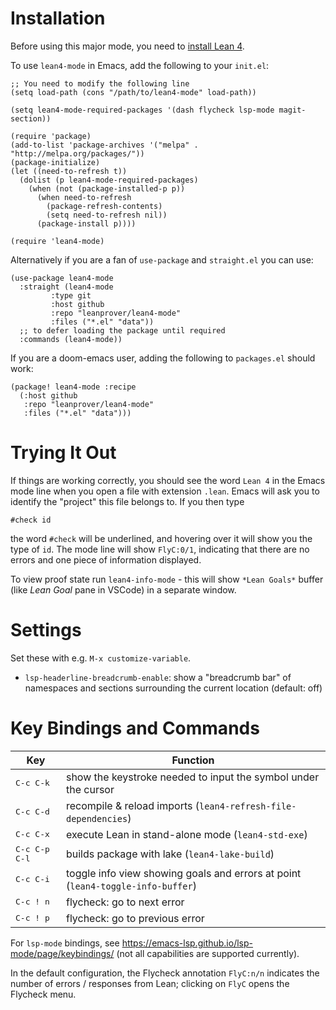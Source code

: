Installation
============

Before using this major mode, you need to [install Lean 4](https://leanprover.github.io/lean4/doc/setup.html#basic-setup).

To use `lean4-mode` in Emacs, add the following to your `init.el`:
```
;; You need to modify the following line
(setq load-path (cons "/path/to/lean4-mode" load-path))

(setq lean4-mode-required-packages '(dash flycheck lsp-mode magit-section))

(require 'package)
(add-to-list 'package-archives '("melpa" . "http://melpa.org/packages/"))
(package-initialize)
(let ((need-to-refresh t))
  (dolist (p lean4-mode-required-packages)
    (when (not (package-installed-p p))
      (when need-to-refresh
        (package-refresh-contents)
        (setq need-to-refresh nil))
      (package-install p))))

(require 'lean4-mode)
```
Alternatively if you are a fan of `use-package` and `straight.el` you
can use:
```
(use-package lean4-mode
  :straight (lean4-mode
	     :type git
	     :host github
	     :repo "leanprover/lean4-mode"
	     :files ("*.el" "data"))
  ;; to defer loading the package until required
  :commands (lean4-mode))
```
If you are a doom-emacs user, adding the following to `packages.el` should work:
```
(package! lean4-mode :recipe
  (:host github
   :repo "leanprover/lean4-mode"
   :files ("*.el" "data")))
```

Trying It Out
=============

If things are working correctly, you should see the word ``Lean 4`` in the
Emacs mode line when you open a file with extension `.lean`. Emacs will ask you
to identify the "project" this file belongs to. If you then type
```lean
#check id
```
the word ``#check`` will be underlined, and hovering over it will show
you the type of ``id``. The mode line will show ``FlyC:0/1``, indicating
that there are no errors and one piece of information displayed.

To view proof state run `lean4-info-mode` - this will show `*Lean Goals*` buffer (like *Lean Goal* pane in VSCode) in a separate window.

Settings
========

Set these with e.g. `M-x customize-variable`.

* `lsp-headerline-breadcrumb-enable`: show a "breadcrumb bar" of namespaces and sections surrounding the current location (default: off)

Key Bindings and Commands
=========================

| Key                | Function                                                                        |
|--------------------|---------------------------------------------------------------------------------|
| <kbd>C-c C-k</kbd> | show the keystroke needed to input the symbol under the cursor                  |
| <kbd>C-c C-d</kbd> | recompile & reload imports (`lean4-refresh-file-dependencies`)                  |
| <kbd>C-c C-x</kbd> | execute Lean in stand-alone mode (`lean4-std-exe`)                              |
| <kbd>C-c C-p C-l</kbd> | builds package with lake (`lean4-lake-build`)                                   |
| <kbd>C-c C-i</kbd> | toggle info view showing goals and errors at point (`lean4-toggle-info-buffer`) |
| <kbd>C-c ! n</kbd> | flycheck: go to next error                                                      |
| <kbd>C-c ! p</kbd> | flycheck: go to previous error                                                  |

For `lsp-mode` bindings, see https://emacs-lsp.github.io/lsp-mode/page/keybindings/ (not all capabilities are supported currently).

In the default configuration, the Flycheck annotation `FlyC:n/n` indicates the
number of errors / responses from Lean; clicking on `FlyC` opens the Flycheck menu.
